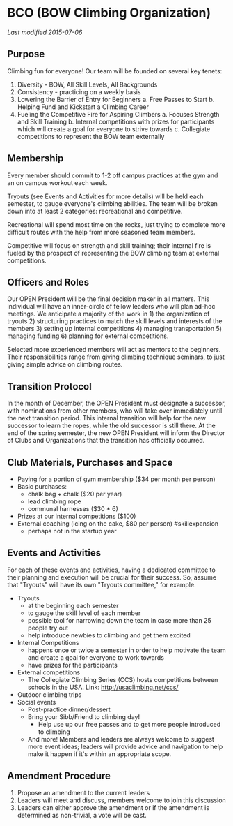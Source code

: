 # BCO (BOW Climbing Organization)
*Last modified 2015-07-06*

## Purpose
Climbing fun for everyone! Our team will be founded on several key tenets: 

1. Diversity - BOW, All Skill Levels, All Backgrounds
2. Consistency - practicing on a weekly basis
3. Lowering the Barrier of Entry for Beginners
  a. Free Passes to Start
  b. Helping Fund and Kickstart a Climbing Career
4. Fueling the Competitive Fire for Aspiring Climbers 
  a. Focuses Strength and Skill Training
  b. Internal competitions with prizes for participants which will create a goal for everyone to strive towards
  c. Collegiate competitions to represent the BOW team externally

## Membership 
Every member should commit to 1-2 off campus practices at the gym and an on campus workout each week. 

Tryouts (see Events and Activities for more details) will be held each semester, to gauge everyone's climbing abilities.  The team will be broken down into at least 2 categories: recreational and competitive.  

Recreational will spend most time on the rocks, just trying to complete more difficult routes with the help from more seasoned team members.   

Competitive will focus on strength and skill training; their internal fire is fueled by the prospect of representing the BOW climbing team at external competitions.

## Officers and Roles
Our OPEN President will be the final decision maker in all matters.  This individual will have an inner-circle of fellow leaders who will plan ad-hoc meetings.  We anticipate a majority of the work in 1) the organization of tryouts 2) structuring practices to match the skill levels and interests of the members 3) setting up internal competitions 4) managing transportation 5) managing funding 6) planning for external competitions.

Selected more experienced members will act as mentors to the beginners. Their responsibilities range from giving climbing technique seminars, to just giving simple advice on climbing routes. 

## Transition Protocol
In the month of December, the OPEN President must designate a successor, with nominations from other members, who will take over immediately until the next transition period. This internal transition will help for the new successor to learn the ropes, while the old successor is still there.  At the end of the spring semester, the new OPEN President will inform the Director of Clubs and Organizations that the transition has officially occurred.

## Club Materials, Purchases and Space
- Paying for a portion of gym membership ($34 per month per person)
- Basic purchases: 
  - chalk bag + chalk ($20 per year) 
  - lead climbing rope
  - communal harnesses ($30 * 6)
- Prizes at our internal competitions ($100)
- External coaching (icing on the cake, $80 per person) #skillexpansion 
  - perhaps not in the startup year

## Events and Activities
For each of these events and activities, having a dedicated committee to their planning and execution will be crucial for their success. So, assume that "Tryouts" will have its own "Tryouts committee," for example.
- Tryouts
  - at the beginning each semester
  - to gauge the skill level of each member
  - possible tool for narrowing down the team in case more than 25 people try out
  - help introduce newbies to climbing and get them excited
- Internal Competitions
  - happens once or twice a semester in order to help motivate the team and create a goal for everyone to work towards
  - have prizes for the participants
- External competitions
  - The Collegiate Climbing Series (CCS) hosts competitions between schools in the USA.  Link: http://usaclimbing.net/ccs/
- Outdoor climbing trips
- Social events
  - Post-practice dinner/dessert
  - Bring your Sibb/Friend to climbing day!
    - Help use up our free passes and to get more people introduced to climbing
  - And more! Members and leaders are always welcome to suggest more event ideas; leaders will provide advice and navigation to help make it happen if it's within an appropriate scope.

## Amendment Procedure
1. Propose an amendment to the current leaders
2. Leaders will meet and discuss, members welcome to join this discussion 
3. Leaders can either approve the amendment or if the amendment is determined as non-trivial, a vote will be cast.

